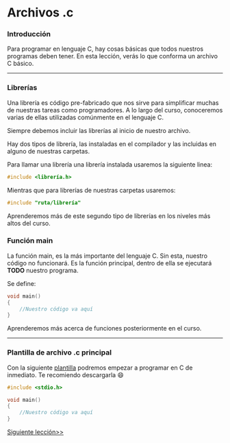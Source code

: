 <h1> Archivos .c </h1>

<h3> Introducción </h3>

Para programar en lenguaje C, hay cosas básicas que todos nuestros programas deben tener. En esta lección, verás lo que conforma un archivo C básico.

<hr>

<h3> Librerías </h3>

Una librería es código pre-fabricado que nos sirve para simplificar muchas de nuestras tareas como programadores. A lo largo del curso, conoceremos varias de ellas utilizadas comúnmente en el lenguaje C.

Siempre debemos incluir las librerías al inicio de nuestro archivo.

Hay dos tipos de librería, las instaladas en el compilador y las incluidas en alguno de nuestras carpetas.

Para llamar una librería una librería instalada usaremos la siguiente linea:

```C
#include <librería.h>
```

Mientras que para librerías de nuestras carpetas usaremos:

```C
#include "ruta/librería"
```

Aprenderemos más de este segundo tipo de librerías en los niveles más altos del curso.

<h3> Función main </h3>

La función main, es la más importante del lenguaje C. Sin esta, nuestro código no funcionará. Es la función principal, dentro de ella se ejecutará **TODO** nuestro programa.

Se define:

```C
void main()
{
    //Nuestro código va aquí
}
```
Aprenderemos más acerca de funciones posteriormente en el curso.

<hr>

<h3> Plantilla de archivo .c principal </h3>

Con la siguiente [plantilla](https://github.com/DIRM2705/C-desde-0/blob/main/Nivel%201/Archivo%20.c/main.c) podremos empezar a programar en C de inmediato. Te recomiendo descargarla :smile:

```C
#include <stdio.h>

void main()
{
    //Nuestro código va aquí
}
```

[Siguiente lección>>](https://github.com/DIRM2705/C-desde-0/blob/main/Nivel%201/Variables/README.md)